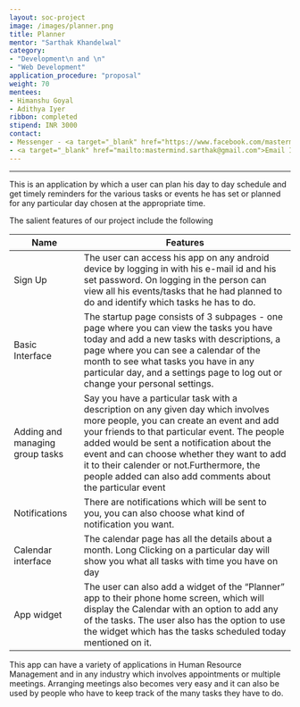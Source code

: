 ```yaml
---
layout: soc-project
image: /images/planner.png
title: Planner
mentor: "Sarthak Khandelwal"
category:
- "Development\n and \n"
- "Web Development"
application_procedure: "proposal"
weight: 70
mentees:
- Himanshu Goyal
- Adithya Iyer
ribbon: completed
stipend: INR 3000
contact:
- Messenger - <a target="_blank" href="https://www.facebook.com/mastermind.sarthak"> Sarthak Khandelwal </a>
- <a target="_blank" href="mailto:mastermind.sarthak@gmail.com">Email ID</a> - mastermind.sarthak@gmail.com
---
```


---

This is an application by which a user can plan his day to day schedule and get timely reminders for the various tasks or events he has set or planned for any particular day chosen at the appropriate time.

<!--break-->

The salient features of our project include the following 

<!--break-->

Name | Features
--- | ---
Sign Up | The user can access his app on any android device by logging in with his e-mail id and his set password. On logging in the person can view all his events/tasks that he had planned to do and identify which tasks he has to do.
Basic Interface | The startup page consists of 3 subpages - one page where you can view the tasks you have today and add a new tasks with descriptions, a page where you can see a calendar of the month to see what tasks you have in any particular day, and a settings page to log out or change your personal settings.
Adding and managing group tasks | Say you have a particular task with a description on any given day which involves more people, you can create an event and add your friends to that particular event. The people added would be sent a notification about the event and can choose whether they want to add it to their calender or not.Furthermore, the people added can also add comments about the particular event
Notifications | There are notifications which will be sent to you, you can also choose what kind of notification you want.
Calendar interface | The calendar page has all the details about a month. Long Clicking on a particular day will show you what all tasks with time you have on day
App widget | The user can also add a widget of the “Planner” app to their phone home screen, which will display the Calendar with an option to add any of the tasks. The user also has the option to use the widget which has the tasks scheduled today mentioned on it.

<!--break-->

This app can have a variety of applications in Human Resource Management and in any industry which involves appointments or multiple meetings. Arranging meetings also becomes very easy and it can also be used by people who have to keep track of the many tasks they have to do.


